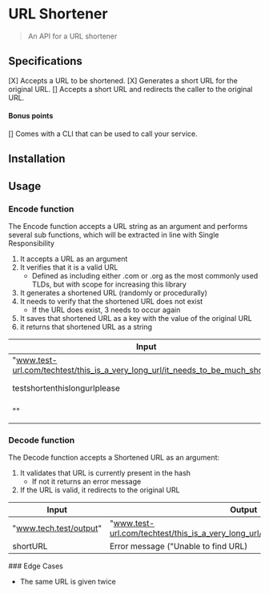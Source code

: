 # URL Shortener
> An API for a URL shortener 

## Specifications
[X] Accepts a URL to be shortened.
[X] Generates a short URL for the original URL.
[] Accepts a short URL and redirects the caller to the original URL.

#### Bonus points
[] Comes with a CLI that can be used to call your service.

## Installation

## Usage
### Encode function
The Encode function accepts a URL string as an argument and performs several sub functions, which will be extracted in line with Single Responsibility
1. It accepts a URL as an argument
2. It verifies that it is a valid URL
    * Defined as including either .com or .org as the most commonly used TLDs, but with scope for increasing this library
3. It generates a shortened URL (randomly or procedurally)
4. It needs to verify that the shortened URL does not exist
    * If the URL does exist, 3 needs to occur again
5. It saves that shortened URL as a key with the value of the original URL
6. it returns that shortened URL as a string

Input | Output
-|-
"www.test-url.com/techtest/this_is_a_very_long_url/it_needs_to_be_much_shorter" | "www.tech.test/output"
testshortenthislongurlplease | Error Message ("URL not entered")
"" | Error Message ("URL not entered")

### Decode function
The Decode function accepts a Shortened URL as an argument:
1. It validates that URL is currently present in the hash
    * If not it returns an error message
2. If the URL is valid, it redirects to the original URL

Input | Output
-|-
"www.tech.test/output" | "www.test-url.com/techtest/this_is_a_very_long_url/it_needs_to_be_much_shorter"
shortURL | Error message ("Unable to find URL)

### Edge Cases
* The same URL is given twice

